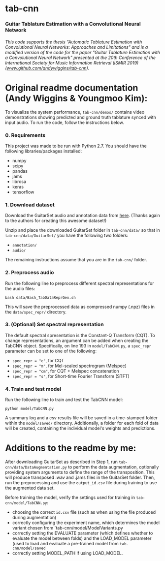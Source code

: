 # tab-cnn

### Guitar Tablature Estimation with a Convolutional Neural Network

###### This code supports the thesis "Automatic Tablature Estimation with Convolutional Neural Networks: Approaches and Limitations" and is a modified version of the code for the paper "Guitar Tablature Estimation with a Convolutional Neural Network" presented at the 20th Conference of the International Society for Music Information Retrieval (ISMIR 2019) (www.github.com/andywiggins/tab-cnn).

# Original readme documentation (Andy Wiggins & Youngmoo Kim):

To visualize the system performance, `tab-cnn/demos/` contains video demonstrations showing predicted and ground truth tablature synced with input audio. To run the code, follow the instructions below.

### 0. Requirements

This project was made to be run with Python 2.7. You should have the following libraries/packages installed:
* numpy
* scipy
* pandas
* jams
* librosa
* keras
* tensorflow

### 1. Download dataset

Download the GuitarSet audio and annotation data from [here](https://zenodo.org/record/1422265/files/GuitarSet_audio_and_annotation.zip?download=1 "GuitarSet download"). (Thanks again to the authors for creating this awesome dataset!)

Unzip and place the downloaded GuitarSet folder in `tab-cnn/data/` so that in `tab-cnn/data/GuitarSet/` you have the following two folders:
* `annotation/`
* `audio/`

The remaining instructions assume that you are in the `tab-cnn/` folder.

### 2. Preprocess audio

Run the following line to preprocess different spectral representations for the audio files: 

  `bash data/Bash_TabDataReprGen.sh`

This will save the preprocessed data as compressed numpy (.npz) files in the `data/spec_repr/` directory.

### 3. (Optional) Set spectral representation

The default spectral spresentation is the Constant-Q Transform (CQT). To change representations, an argument can be added when creating the TabCNN object. Specifically, on line 193 in `model/TabCNN.py`, a `spec_repr` parameter can be set to one of the following:
* `spec_repr = "c"`, for CQT
* `spec_repr = "m"`, for Mel-scaled spectrogram (Melspec)
* `spec_repr = "cm"`, for CQT + Melspec concatenation
* `spec_repr = "s"`, for Short-time Fourier Transform (STFT)

### 4. Train and test model

Run the following line to train and test the TabCNN model:

`python model/TabCNN.py`

A summary log and a csv results file will be saved in a time-stamped folder within the `model/saved/` directory. Additionally, a folder for each fold of data will be created, containing the individual model's weights and predictions. 


# Additions to the readme by me:
 
After downloading GuitarSet as described in Step 1, run `tab-cnn/data/DataAugmentation.py` to perform the data augmentation, optionally providing system arguments to define the range of the transposition. This will produce transposed .wav and .jams files in the GuitarSet folder. Then, run the preprocessing and use the `output_id.csv` file during training to use the augmented data set.

Before training the model, verify the settings used for training in `tab-cnn/model/TabCNN.py`: 
- choosing the correct `id.csv` file (such as when using the file produced during augmentation)
- correctly configuring the experiment name, which determines the model variant chosen from `tab-cnn/model/ModelVariants.py
- correctly setting the EVALUATE parameter (which defines whether to evaluate the model between folds) and the LOAD_MODEL parameter (used to load and evaluate a pre-trained model from `tab-cnn/model/saved`
- correctly setting MODEL_PATH if using LOAD_MODEL.








